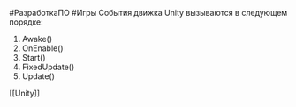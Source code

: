 #РазработкаПО #Игры
События движка Unity вызываются в следующем порядке:
1. Awake()
2. OnEnable()
3. Start()
4. FixedUpdate()
5. Update()

[[Unity]]